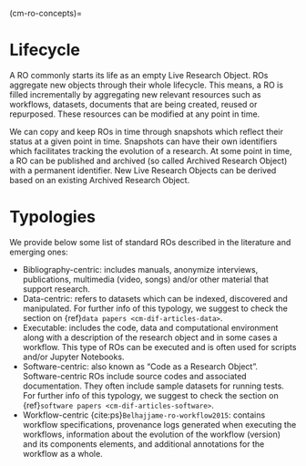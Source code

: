 (cm-ro-concepts)=
# Lifecycle
A RO commonly starts its life as an empty Live Research Object. ROs aggregate new objects through their whole lifecycle. This means, a RO is filled incrementally by aggregating new relevant resources such as workflows, datasets, documents that are being created, reused or repurposed. These resources can be modified at any point in time.

We can copy and keep ROs in time through snapshots which reflect their status at a given point in time. Snapshots can have their own identifiers which facilitates tracking the evolution of a research. At some point in time, a RO can be published and archived (so called Archived Research Object) with a permanent identifier. New Live Research Objects can be derived based on an existing Archived Research Object.

# Typologies
We provide below some list of standard ROs described in the literature and emerging ones:

- Bibliography-centric: includes manuals, anonymize interviews, publications, multimedia (video, songs) and/or other material that support research.
- Data-centric: refers to datasets which can be indexed, discovered and manipulated. For further info of this typology, we suggest to check the section on {ref}`data papers <cm-dif-articles-data>`.
- Executable: includes the code, data and computational environment along with a description of the research object and in some cases a workflow. This type of ROs can be executed and is often used for scripts and/or Jupyter Notebooks.
- Software-centric: also known as “Code as a Research Object”.
Software-centric ROs include source codes and associated documentation.
They often include sample datasets for running tests.
For further info of this typology, we suggest to check the section on {ref}`software papers <cm-dif-articles-software>`.
- Workflow-centric {cite:ps}`Belhajjame-ro-workflow2015`: contains workflow specifications, provenance logs generated when executing the workflows, information about the evolution of the workflow (version) and its components elements, and additional annotations for the workflow as a whole.
